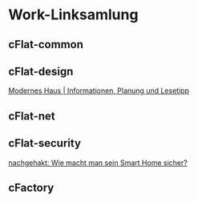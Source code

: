 # Work-Linksamlung

## cFlat-common

## cFlat-design

[Modernes Haus | Informationen, Planung und Lesetipp](https://www.homeandsmart.de/modernes-haus-informationen-planung-und-lesetipp)

## cFlat-net

## cFlat-security

[nachgehakt: Wie macht man sein Smart Home sicher?](https://www.youtube.com/watch?v=NEHBZBO6dIs)

## cFactory
